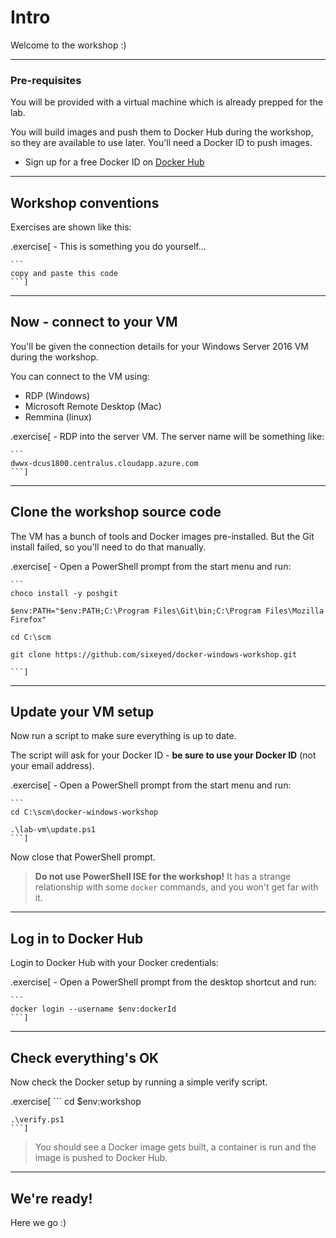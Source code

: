 # Intro

Welcome to the workshop :)

---

### Pre-requisites

You will be provided with a virtual machine which is already prepped for the lab.

You will build images and push them to Docker Hub during the workshop, so they are available to use later. You'll need a Docker ID to push images.

- Sign up for a free Docker ID on [Docker Hub](https://hub.docker.com)

---

## Workshop conventions

Exercises are shown like this:

.exercise[
    - This is something you do yourself...

    ```
    copy and paste this code
    ```]

---

## Now - connect to your VM 

You'll be given the connection details for your Windows Server 2016 VM during the workshop.

You can connect to the VM using:

- RDP (Windows)
- Microsoft Remote Desktop (Mac)
- Remmina (linux)

.exercise[
    - RDP into the server VM. The server name will be something like:

    ```
    dwwx-dcus1800.centralus.cloudapp.azure.com
    ```]

---

## Clone the workshop source code

The VM has a bunch of tools and Docker images pre-installed. But the Git install failed, so you'll need to do that manually.

.exercise[
    - Open a PowerShell prompt from the start menu and run:

    ```
    choco install -y poshgit

    $env:PATH="$env:PATH;C:\Program Files\Git\bin;C:\Program Files\Mozilla Firefox"

    cd C:\scm
    
    git clone https://github.com/sixeyed/docker-windows-workshop.git

    ```]

---

## Update your VM setup

Now run a script to make sure everything is up to date.

The script will ask for your Docker ID - **be sure to use your Docker ID** (not your email address).

.exercise[
    - Open a PowerShell prompt from the start menu and run:

    ```
    cd C:\scm\docker-windows-workshop

    .\lab-vm\update.ps1
    ```]

Now close that PowerShell prompt.

> **Do not use PowerShell ISE for the workshop!** It has a strange relationship with some `docker` commands, and you won't get far with it.

---

## Log in to Docker Hub

Login to Docker Hub with your Docker credentials:

.exercise[
    - Open a PowerShell prompt from the desktop shortcut and run:

    ```
    docker login --username $env:dockerId
    ```]
---

## Check everything's OK

Now check the Docker setup by running a simple verify script.

.exercise[
    ```
    cd $env:workshop

    .\verify.ps1
    ```]

> You should see a Docker image gets built, a container is run and the image is pushed to Docker Hub.

---

## We're ready!

Here we go :)

